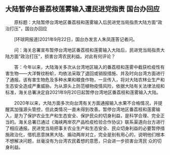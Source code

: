 ## 大陆暂停台番荔枝莲雾输入遭民进党指责 国台办回应
　　原标题：大陆暂停台湾地区番荔枝和莲雾输入后民进党当局指责大陆方面“政治打压”，国台办回应

　　[环球网报道]2021年9月22日，国台办发言人朱凤莲答记者问。

　　问：海关总署宣布暂停台湾地区番荔枝和莲雾输入大陆后，民进党当局指责大陆方面“政治打压”，损害台湾农民利益。对此有何评论？

　　答：今年以来，大陆海关多次从台湾地区输入的番荔枝和莲雾中截获检疫性有害生物——大洋臀纹粉蚧，均依法采取了退回或销毁措施、并及时向台湾方面进行了通报。该有害生物危及多种水果和粮食作物，一旦传入，将对大陆农林业生产和生态安全造成严重威胁。为从源头上防范植物疫情风险，依据大陆有关法律法规和标准，海关总署决定自2021年9月20日起暂停台湾地区番荔枝和莲雾输入大陆。

　　2020年以来，大陆方面多次向台湾有关方面通报输入水果不合格情况，并提醒其加强源头管控，但此类情况一直未得到改善。暂停台湾地区番荔枝和莲雾输入，是为了保护农业生产和生态安全、保护民众的切身利益，是科学合理、完全正当的。海关总署已通过《海峡两岸农产品检疫检验合作协议》联系渠道向台方进行了相应通报。民进党当局把事关农业生产和生态安全、民众切身利益的必要暂停措施政治化，借机恶意抹黑大陆、煽动两岸对立，完全是别有用心的，说明他们根本不想解决问题，丝毫没有为台湾农民着想的意愿，只会进一步损害台湾民 众的切身利益。

